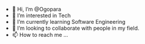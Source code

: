 - 👋 Hi, I’m @Ogopara
- 👀 I’m interested in Tech
- 🌱 I’m currently learning Software Engineering
- 💞️ I’m looking to collaborate with people in my field.
- 📫 How to reach me ...

<!---
Ogopara/Ogopara is a ✨ special ✨ repository because its `README.md` (this file) appears on your GitHub profile.
You can click the Preview link to take a look at your changes.
--->
